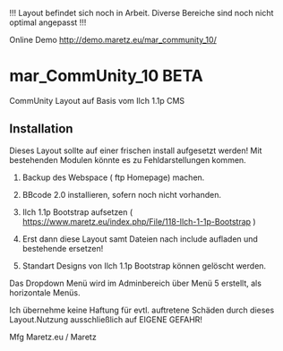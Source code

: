 
!!! Layout befindet sich noch in Arbeit. Diverse Bereiche sind noch nicht optimal angepasst !!!

Online Demo  http://demo.maretz.eu/mar_community_10/

mar_CommUnity_10 BETA
===========================

CommUnity Layout auf Basis vom Ilch 1.1p CMS

Installation
------------

Dieses Layout sollte auf einer frischen install aufgesetzt werden! Mit bestehenden Modulen könnte es zu Fehldarstellungen kommen.

1. Backup des Webspace ( ftp Homepage) machen.
2.  BBcode 2.0 installieren, sofern noch nicht vorhanden.
3. Ilch 1.1p Bootstrap aufsetzen ( https://www.maretz.eu/index.php/File/118-Ilch-1-1p-Bootstrap )

4. Erst dann diese Layout samt Dateien nach include aufladen und bestehende ersetzen!

5. Standart Designs von Ilch 1.1p Bootstrap können gelöscht werden.

Das Dropdown Menü wird im Adminbereich über Menü 5 erstellt, als horizontale Menüs.

Ich übernehme keine Haftung für evtl. auftretene Schäden durch dieses Layout.Nutzung ausschließlich auf EIGENE GEFAHR!

Mfg Maretz.eu / Maretz